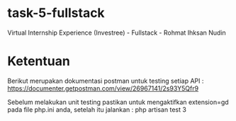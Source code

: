 # task-5-fullstack

Virtual Internship Experience (Investree) - Fullstack - Rohmat Ihksan Nudin

# Ketentuan
Berikut merupakan dokumentasi postman untuk testing setiap API :
https://documenter.getpostman.com/view/26967141/2s93Y5Qfr9

Sebelum melakukan unit testing pastikan untuk mengaktifkan extension=gd pada file php.ini anda, setelah itu jalankan :
php artisan test
3